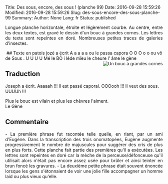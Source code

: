 Title: Des sous, encore, des sous ! (planche 99)
Date: 2016-09-28 15:59:26
Modified: 2016-09-28 15:59:26
Slug: des-sous-encore-des-sous-planche-99
Summary: 
Author: None
Lang: fr
Status: published

<p style="text-align:justify;">Longue planche horizontale, étroite et légèrement courbe. Au centre, entre les deux textes, est gravé le dessin d'un bouc à grandes cornes. Les lettres du texte sont repeintes en doré. Nombreuses petites traces de galeries d'insectes.</p>
<img style="float: center;" alt="" src="{static}/images/planche_99.png">
## Texte en patois
jozé  a  écrit  A a a a a  ou  le  passa  capora  O O O o o  ou  vô  de  Sous .  U U U U   
Mé  le  BÔ  i  léde  mïeu  le  cheure  l’ âme                  
le gène <img style="float: right;" alt="Un bouc à grandes cornes" src="{static}/images/planche_99_dessin.png">

## Traduction
Joseph a écrit. Aaaaah !!!
Il est passé caporal. OOOooh !!!
Il veut des sous. UUUUh !!!

Plus le bouc est vilain et plus les chèvres l'aiment.	     
                                        Le Gène

## Commentaire
<p style="text-align:justify;">
-  La première phrase fut racontée telle quelle, en riant, par un ami d'Eugène. Dans la transcription des trois onomatopées, Eugène augmente progressivement le nombre de majuscules pour suggérer des cris de plus en plus forts. Cette planche fait partie des premières qu'il a exécutées. Les lettres sont repeintes en doré car la mèche de la perceuse/défonceuse qu'il utilisait alors n'était pas encore assez usée pour brûler et ainsi teinter en brun foncé les gravures.
-  La deuxième petite phrase était souvent énoncée lorsque les gens s'étonnaient de voir une jolie fille accompagner un homme laid ou plus vieux qu'elle.</p>



